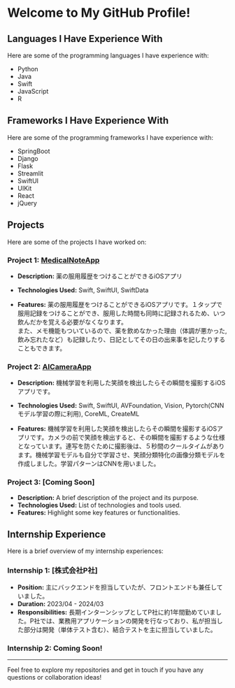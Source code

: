 # Welcome to My GitHub Profile!

## Languages I Have Experience With
Here are some of the programming languages I have experience with:

- Python
- Java
- Swift
- JavaScript
- R

## Frameworks I Have Experience With
Here are some of the programming frameworks I have experience with:

- SpringBoot
- Django
- Flask
- Streamlit
- SwiftUI
- UIKit
- React
- jQuery

## Projects
Here are some of the projects I have worked on:

### Project 1: [MedicalNoteApp](https://github.com/ryun89/MedicalNoteApp)
- **Description:** 薬の服用履歴をつけることができるiOSアプリ

- **Technologies Used:** Swift, SwiftUI, SwiftData
- **Features:** 薬の服用履歴をつけることができるiOSアプリです。１タップで服用記録をつけることができ、服用した時間も同時に記録されるため、いつ飲んだかを覚える必要がなくなります。  
また、メモ機能もついているので、薬を飲めなかった理由（体調が悪かった, 飲み忘れたなど）も記録したり、日記としてその日の出来事を記したりすることもできます。

### Project 2: [AICameraApp](https://github.com/ryun89/AICameraApp)
- **Description:** 機械学習を利用した笑顔を検出したらその瞬間を撮影するiOSアプリです。

- **Technologies Used:** Swift, SwiftUI, AVFoundation, Vision, Pytorch(CNNモデル学習の際に利用), CoreML, CreateML

- **Features:** 機械学習を利用した笑顔を検出したらその瞬間を撮影するiOSアプリです。カメラの前で笑顔を検出すると、その瞬間を撮影するような仕様となっています。連写を防ぐために撮影後は、５秒間のクールタイムがあります。機械学習モデルも自分で学習させ、笑顔分類特化の画像分類モデルを作成しました。学習パターンはCNNを用いました。

### Project 3: [Coming Soon]
- **Description:** A brief description of the project and its purpose.
- **Technologies Used:** List of technologies and tools used.
- **Features:** Highlight some key features or functionalities.

## Internship Experience
Here is a brief overview of my internship experiences:

### Internship 1: [株式会社P社]
- **Position:** 主にバックエンドを担当していたが、フロントエンドも兼任していました。
- **Duration:** 2023/04 - 2024/03
- **Responsibilities:** 長期インターンシップとしてP社に約1年間勤めていました。P社では、業務用アプリケーションの開発を行なっており、私が担当した部分は開発（単体テスト含む）、結合テストを主に担当していました。

### Internship 2:  Coming Soon!

---

Feel free to explore my repositories and get in touch if you have any questions or collaboration ideas!

